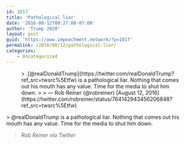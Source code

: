 ```yaml
---
id: 1017
title: 'Pathological liar'
date: '2016-08-12T09:27:00-07:00'
author: 'Trump 2020'
layout: post
guid: 'https://www.impeachment.network/?p=1017'
permalink: /2016/08/12/pathological-liar/
categories:
    - Uncategorized
---
```


<figure class="wp-block-embed is-type-rich is-provider-twitter wp-block-embed-twitter"><div class="wp-block-embed__wrapper">> .[@realDonaldTrump](https://twitter.com/realDonaldTrump?ref_src=twsrc%5Etfw) is a pathological liar. Nothing that comes out his mouth has any value. Time for the media to shut him down.
> 
> — Rob Reiner (@robreiner) [August 12, 2016](https://twitter.com/robreiner/status/764142943456206848?ref_src=twsrc%5Etfw)

<script async="" charset="utf-8" src="https://platform.twitter.com/widgets.js"></script></div></figure>> @realDonaldTrump is a pathological liar. Nothing that comes out his mouth has any value. Time for the media to shut him down.
> 
> <cite>Rob Reiner via Twitter</cite>